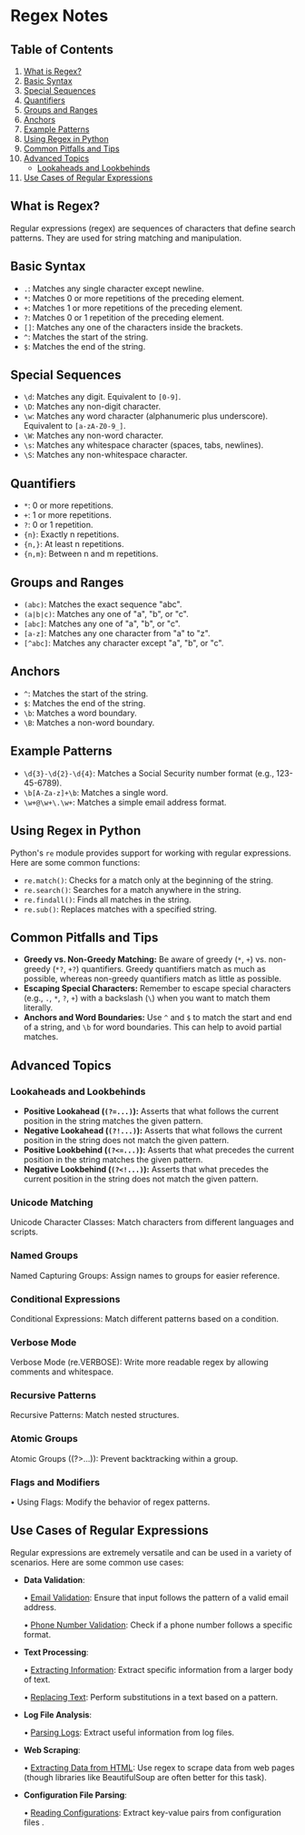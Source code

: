 # Regex Notes

## Table of Contents
1. [What is Regex?](#what-is-regex)
2. [Basic Syntax](#basic-syntax)
3. [Special Sequences](#special-sequences)
4. [Quantifiers](#quantifiers)
5. [Groups and Ranges](#groups-and-ranges)
6. [Anchors](#anchors)
7. [Example Patterns](#example-patterns)
8. [Using Regex in Python](#using-regex-in-python)
9. [Common Pitfalls and Tips](#common-pitfalls-and-tips)
10. [Advanced Topics](#advanced-topics)
    - [Lookaheads and Lookbehinds](#lookaheads-and-lookbehinds)
11. [Use Cases of Regular Expressions](#use-cases-of-regular-expressions)

## What is Regex?

Regular expressions (regex) are sequences of characters that define search patterns. They are used for string matching and manipulation.

## Basic Syntax

- `.`: Matches any single character except newline.
- `*`: Matches 0 or more repetitions of the preceding element.
- `+`: Matches 1 or more repetitions of the preceding element.
- `?`: Matches 0 or 1 repetition of the preceding element.
- `[]`: Matches any one of the characters inside the brackets.
- `^`: Matches the start of the string.
- `$`: Matches the end of the string.

## Special Sequences

- `\d`: Matches any digit. Equivalent to `[0-9]`.
- `\D`: Matches any non-digit character.
- `\w`: Matches any word character (alphanumeric plus underscore). Equivalent to `[a-zA-Z0-9_]`.
- `\W`: Matches any non-word character.
- `\s`: Matches any whitespace character (spaces, tabs, newlines).
- `\S`: Matches any non-whitespace character.

## Quantifiers

- `*`: 0 or more repetitions.
- `+`: 1 or more repetitions.
- `?`: 0 or 1 repetition.
- `{n}`: Exactly n repetitions.
- `{n,}`: At least n repetitions.
- `{n,m}`: Between n and m repetitions.

## Groups and Ranges

- `(abc)`: Matches the exact sequence "abc".
- `(a|b|c)`: Matches any one of "a", "b", or "c".
- `[abc]`: Matches any one of "a", "b", or "c".
- `[a-z]`: Matches any one character from "a" to "z".
- `[^abc]`: Matches any character except "a", "b", or "c".

## Anchors

- `^`: Matches the start of the string.
- `$`: Matches the end of the string.
- `\b`: Matches a word boundary.
- `\B`: Matches a non-word boundary.

## Example Patterns

- `\d{3}-\d{2}-\d{4}`: Matches a Social Security number format (e.g., 123-45-6789).
- `\b[A-Za-z]+\b`: Matches a single word.
- `\w+@\w+\.\w+`: Matches a simple email address format.

## Using Regex in Python

Python's `re` module provides support for working with regular expressions. Here are some common functions:

- `re.match()`: Checks for a match only at the beginning of the string.
- `re.search()`: Searches for a match anywhere in the string.
- `re.findall()`: Finds all matches in the string.
- `re.sub()`: Replaces matches with a specified string.

## Common Pitfalls and Tips

- **Greedy vs. Non-Greedy Matching:** Be aware of greedy (`*`, `+`) vs. non-greedy (`*?`, `+?`) quantifiers. Greedy quantifiers match as much as possible, whereas non-greedy quantifiers match as little as possible.
- **Escaping Special Characters:** Remember to escape special characters (e.g., `.`, `*`, `?`, `+`) with a backslash (`\`) when you want to match them literally.
- **Anchors and Word Boundaries:** Use `^` and `$` to match the start and end of a string, and `\b` for word boundaries. This can help to avoid partial matches.

## Advanced Topics

### Lookaheads and Lookbehinds

- **Positive Lookahead (`(?=...)`):** Asserts that what follows the current position in the string matches the given pattern.
- **Negative Lookahead (`(?!...)`):** Asserts that what follows the current position in the string does not match the given pattern.
- **Positive Lookbehind (`(?<=...)`):** Asserts that what precedes the current position in the string matches the given pattern.
- **Negative Lookbehind (`(?<!...)`):** Asserts that what precedes the current position in the string does not match the given pattern.

### Unicode Matching

Unicode Character Classes: Match characters from different languages and scripts.

### Named Groups

Named Capturing Groups: Assign names to groups for easier reference.

### Conditional Expressions

Conditional Expressions: Match different patterns based on a condition.

### Verbose Mode

Verbose Mode (re.VERBOSE): Write more readable regex by allowing comments and whitespace.

### Recursive Patterns

Recursive Patterns: Match nested structures.

### Atomic Groups

Atomic Groups ((?>...)): Prevent backtracking within a group.

### Flags and Modifiers

•	Using Flags: Modify the behavior of regex patterns.

## Use Cases of Regular Expressions

Regular expressions are extremely versatile and can be used in a variety of scenarios. Here are some common use cases:

- **Data Validation**:

	•	[Email Validation](usecases/email_validation.py): Ensure that input follows the pattern of a valid email address. 

	•	[Phone Number Validation](usecases/phone_number_validation.py): Check if a phone number follows a specific format.

- **Text Processing**:

    •	[Extracting Information](usecases/extracting_information.py): Extract specific information from a larger body of text.
    
	•	[Replacing Text](usecases/replacing_text.py): Perform substitutions in a text based on a pattern.

- **Log File Analysis**:

	•	[Parsing Logs](usecases/parsing_logs.py): Extract useful information from log files.

- **Web Scraping**:

	•	[Extracting Data from HTML](usecases/extracting_data_from_html.py): Use regex to scrape data from web pages (though libraries like BeautifulSoup are often better for this task).

- **Configuration File Parsing**:

	•	[Reading Configurations](usecases/reading_configurations.py): Extract key-value pairs from configuration files
.